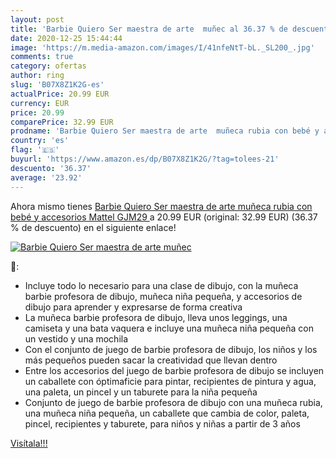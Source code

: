 ```yaml
---
layout: post
title: 'Barbie Quiero Ser maestra de arte  muñec al 36.37 % de descuento'
date: 2020-12-25 15:44:44
image: 'https://m.media-amazon.com/images/I/41nfeNtT-bL._SL200_.jpg'
comments: true
category: ofertas
author: ring
slug: 'B07X8Z1K2G-es'
actualPrice: 20.99 EUR
currency: EUR
price: 20.99
comparePrice: 32.99 EUR
prodname: 'Barbie Quiero Ser maestra de arte  muñeca rubia con bebé y accesorios  Mattel GJM29 '
country: 'es'
flag: '🇪🇸'
buyurl: 'https://www.amazon.es/dp/B07X8Z1K2G/?tag=tolees-21'
descuento: '36.37'
average: '23.92'
---
```


Ahora mismo tienes [Barbie Quiero Ser maestra de arte  muñeca rubia con bebé y accesorios  Mattel GJM29 ](https://www.amazon.es/dp/B07X8Z1K2G/?tag=tolees-21) a 20.99 EUR (original: 32.99 EUR) (36.37 %  de descuento) en el siguiente enlace!

[![Barbie Quiero Ser maestra de arte  muñec](https://m.media-amazon.com/images/I/41nfeNtT-bL._SL200_.jpg)](https://www.amazon.es/dp/B07X8Z1K2G/?tag=tolees-21)

🔎:

- Incluye todo lo necesario para una clase de dibujo, con la muñeca barbie profesora de dibujo, muñeca niña pequeña, y accesorios de dibujo para aprender y expresarse de forma creativa
- La muñeca barbie profesora de dibujo, lleva unos leggings, una camiseta y una bata vaquera e incluye una muñeca niña pequeña con un vestido y una mochila
- Con el conjunto de juego de barbie profesora de dibujo, los niños y los más pequeños pueden sacar la creatividad que llevan dentro
- Entre los accesorios del juego de barbie profesora de dibujo se incluyen un caballete con óptimaficie para pintar, recipientes de pintura y agua, una paleta, un pincel y un taburete para la niña pequeña
- Conjunto de juego de barbie profesora de dibujo con una muñeca rubia, una muñeca niña pequeña, un caballete que cambia de color, paleta, pincel, recipientes y taburete, para niños y niñas a partir de 3 años

[Visítala!!!](https://www.amazon.es/dp/B07X8Z1K2G/?tag=tolees-21)
